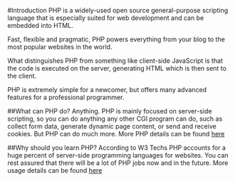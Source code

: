 #Introduction
PHP is a widely-used open source general-purpose scripting language that is especially suited for web development and can be embedded into HTML.

Fast, flexible and pragmatic, PHP powers everything from your blog to the most popular websites in the world.

What distinguishes PHP from something like client-side JavaScript is that the code is executed on the server, generating HTML which is then sent to the client. 
 
PHP is extremely simple for a newcomer, but offers many advanced features for a professional programmer.

##What can PHP do?
Anything. PHP is mainly focused on server-side scripting, so you can do anything any other CGI program can do, such as collect form data, generate dynamic page content, or send and receive cookies. But PHP can do much more.
More PHP details can be found  [here](http://php.net/)

##Why should you learn PHP?
According to W3 Techs PHP accounts for a huge percent of server-side programming languages for websites. You can rest assured that there will be a lot of PHP jobs now and in the future.
More usage details can be found  [here](http://w3techs.com/technologies/overview/programming_language/all)